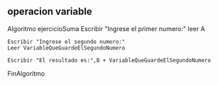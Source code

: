 ## operacion variable 
Algoritmo ejercicioSuma
	Escribir "Ingrese el primer numero:"
	leer A
	
	Escribir "Ingrese el segundo numero:"
	Leer VariableQueGuardeElSegundoNumero
	
	Escribir "El resultado es:",B + VariableQueGuardeElSegundoNumero 
FinAlgoritmo 
